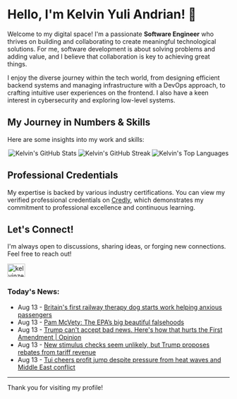 # Hello, I'm Kelvin Yuli Andrian! 👋

Welcome to my digital space! I'm a passionate **Software Engineer** who thrives on building and collaborating to create meaningful technological solutions. For me, software development is about solving problems and adding value, and I believe that collaboration is key to achieving great things.

I enjoy the diverse journey within the tech world, from designing efficient backend systems and managing infrastructure with a DevOps approach, to crafting intuitive user experiences on the frontend. I also have a keen interest in cybersecurity and exploring low-level systems.

## My Journey in Numbers & Skills

Here are some insights into my work and skills:

<p align="center">
  <img src="https://github-readme-stats.vercel.app/api?username=kelvinzer0&show_icons=true&theme=radical" alt="Kelvin's GitHub Stats" />
  <img src="https://github-readme-streak-stats.herokuapp.com/?user=kelvinzer0&theme=radical" alt="Kelvin's GitHub Streak" />
  <img src="https://github-readme-stats.vercel.app/api/top-langs/?username=kelvinzer0&layout=compact&theme=radical" alt="Kelvin's Top Languages" />
</p>

## Professional Credentials

My expertise is backed by various industry certifications. You can view my verified professional credentials on [Credly](https://www.credly.com/users/kelvin-yuli-andrian/badges), which demonstrates my commitment to professional excellence and continuous learning.

## Let's Connect!

I'm always open to discussions, sharing ideas, or forging new connections. Feel free to reach out!

<p align="left">
    <a href="https://linkedin.com/in/kelvinzero" target="blank"><img align="center" src="https://cdn.jsdelivr.net/npm/simple-icons@3.0.1/icons/linkedin.svg" alt="kelvinzero" height="30" width="40" /></a>
</p>

### Today's News:

<!-- feed start -->
- Aug 13 - [Britain's first railway therapy dog starts work helping anxious passengers](https://www.yahoo.com/news/videos/britains-first-railway-therapy-dog-094311196.html)
- Aug 13 - [Pam McVety: The EPA’s big beautiful falsehoods](https://www.yahoo.com/news/articles/pam-mcvety-epa-big-beautiful-090232968.html)
- Aug 13 - [Trump can't accept bad news. Here's how that hurts the First Amendment | Opinion](https://www.yahoo.com/news/articles/trump-cant-accept-bad-news-082551604.html)
- Aug 13 - [New stimulus checks seem unlikely, but Trump proposes rebates from tariff revenue](https://finance.yahoo.com/news/stimulus-checks-seem-unlikely-trump-080035245.html)
- Aug 13 - [Tui cheers profit jump despite pressure from heat waves and Middle East conflict](https://finance.yahoo.com/news/tui-cheers-profit-jump-despite-071526648.html)
<!-- feed end -->

---

Thank you for visiting my profile!